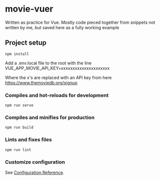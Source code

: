 # movie-vuer

Written as practice for Vue. Mostly code pieced together from snippets not written by me, but saved here as a fully working example
## Project setup
```
npm install
```
Add a .env.local file to the root with the line VUE_APP_MOVIE_API_KEY=xxxxxxxxxxxxxxxxxxxxx

Where the x's are replaced with an API key from here https://www.themoviedb.org/signup

### Compiles and hot-reloads for development
```
npm run serve
```

### Compiles and minifies for production
```
npm run build
```

### Lints and fixes files
```
npm run lint
```

### Customize configuration
See [Configuration Reference](https://cli.vuejs.org/config/).
